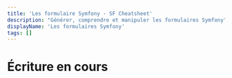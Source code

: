 ```yaml
---
title: 'Les formulaire Symfony - SF Cheatsheet'
description: "Générer, comprendre et manipuler les formulaires Symfony"
displayName: 'Les formulaires Symfony'
tags: []
---
```


# Écriture en cours